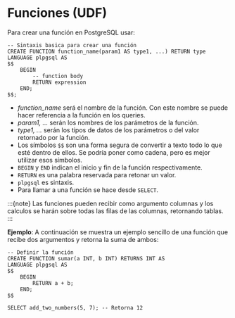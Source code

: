 # Funciones (UDF)

Para crear una función en PostgreSQL usar:
```{code-block} sql
-- Sintaxis basica para crear una función
CREATE FUNCTION function_name(param1 AS type1, ...) RETURN type
LANGUAGE plpgsql AS
$$
	BEGIN
    	-- function body
    	RETURN expression
	END;
$$;
```
-	_function_name_ será el nombre de la función. Con este nombre se puede hacer referencia a la función en los queries.
-	_param1, ..._ serán los nombres de los parámetros de la función.
-	_type1, ..._ serán los tipos de datos de los parámetros o del valor retornado por la función.
-	Los símbolos `$$` son una forma segura de convertir a texto todo lo que esté dentro de ellos. Se podría poner como cadena, pero es mejor utilizar esos símbolos.
-	`BEGIN` y `END` indican el inicio y fin de la función respectivamente.
-	`RETURN` es una palabra reservada para retonar un valor.
-	`plpgsql` es sintaxis.
-	Para llamar a una función se hace desde `SELECT`.

:::{note}
Las funciones pueden recibir como argumento columnas y los calculos se harán sobre todas las filas de las columnas, retornando tablas.
:::

**Ejemplo**: A continuación se muestra un ejemplo sencillo de una función que recibe dos argumentos y retorna la suma de ambos:

```{code-block} sql
-- Definir la función
CREATE FUNCTION sumar(a INT, b INT) RETURNS INT AS
LANGUAGE plpgsql AS 
$$
    BEGIN
        RETURN a + b;
    END;
$$

SELECT add_two_numbers(5, 7); -- Retorna 12
```